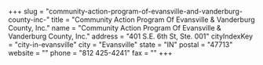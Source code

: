 +++
slug = "community-action-program-of-evansville-and-vanderburg-county-inc-"
title = "Community Action Program Of Evansville & Vanderburg County, Inc."
name = "Community Action Program Of Evansville & Vanderburg County, Inc."
address = "401 S.E. 6th St, Ste. 001"
cityIndexKey = "city-in-evansville"
city = "Evansville"
state = "IN"
postal = "47713"
website = ""
phone = "812 425-4241"
fax = ""
+++
